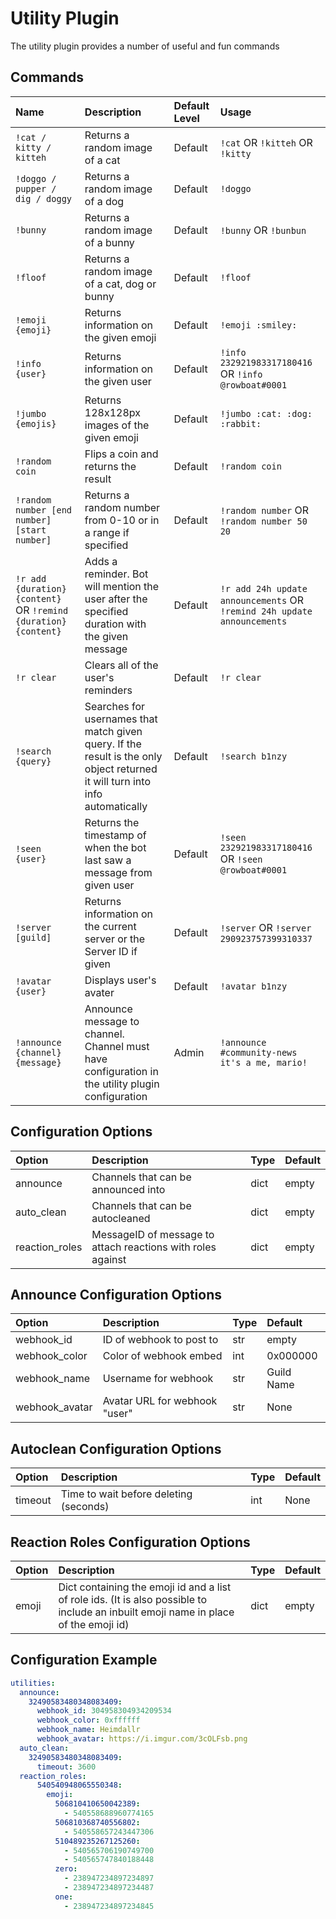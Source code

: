 # Utility Plugin

The utility plugin provides a number of useful and fun commands

## Commands

| Name | Description | Default Level | Usage |
| :--- | :--- | :--- | :--- |
| `!cat / kitty / kitteh` | Returns a random image of a cat | Default | `!cat` OR `!kitteh` OR `!kitty` |
| `!doggo / pupper / dig / doggy` | Returns a random image of a dog | Default | `!doggo` |
| `!bunny` | Returns a random image of a bunny | Default | `!bunny` OR `!bunbun` |
| `!floof` | Returns a random image of a cat, dog or bunny | Default | `!floof` |
| `!emoji {emoji}` | Returns information on the given emoji | Default | `!emoji :smiley:` |
| `!info {user}` | Returns information on the given user | Default | `!info 232921983317180416` OR `!info @rowboat#0001` |
| `!jumbo {emojis}` | Returns 128x128px images of the given emoji | Default | `!jumbo :cat: :dog: :rabbit:` |
| `!random coin` | Flips a coin and returns the result | Default | `!random coin` |
| `!random number [end number] [start number]` | Returns a random number from 0-10 or in a range if specified | Default | `!random number` OR `!random number 50 20` |
| `!r add {duration} {content}` OR `!remind {duration} {content}` | Adds a reminder. Bot will mention the user after the specified duration with the given message | Default | `!r add 24h update announcements` OR `!remind 24h update announcements` |
| `!r clear` | Clears all of the user's reminders | Default | `!r clear` |
| `!search {query}` | Searches for usernames that match given query. If the result is the only object returned it will turn into info automatically | Default | `!search b1nzy` |
| `!seen {user}` | Returns the timestamp of when the bot last saw a message from given user | Default | `!seen 232921983317180416` OR `!seen @rowboat#0001` |
| `!server [guild]` | Returns information on the current server or the Server ID if given | Default | `!server` OR `!server 290923757399310337` |
| `!avatar {user}` | Displays user's avater | Default | `!avatar b1nzy` |
| `!announce {channel} {message}` | Announce message to channel. Channel must have configuration in the utility plugin configuration | Admin | `!announce #community-news it's a me, mario!` |

## Configuration Options

| Option | Description | Type | Default |
| :--- | :--- | :--- | :--- |
| announce | Channels that can be announced into | dict | empty |
| auto\_clean | Channels that can be autocleaned | dict | empty |
| reaction\_roles | MessageID of message to attach reactions with roles against | dict | empty |

## Announce Configuration Options

| Option | Description | Type | Default |
| :--- | :--- | :--- | :--- |
| webhook\_id | ID of webhook to post to | str | empty |
| webhook\_color | Color of webhook embed | int | 0x000000 |
| webhook\_name | Username for webhook | str | Guild Name |
| webhook\_avatar | Avatar URL for webhook "user" | str | None |

## Autoclean  Configuration Options

| Option | Description | Type | Default |
| :--- | :--- | :--- | :--- |
| timeout | Time to wait before deleting \(seconds\) | int | None |

## Reaction Roles Configuration Options

| Option | Description | Type | Default |
| :--- | :--- | :--- | :--- |
| emoji | Dict containing the emoji id and a list of role ids. \(It is also possible to include an inbuilt emoji name in place of the emoji id\) | dict | empty |

## Configuration Example

```yaml
utilities:
  announce:
    32490583480348083409:
      webhook_id: 304958304934209534
      webhook_color: 0xffffff
      webhook_name: Heimdallr
      webhook_avatar: https://i.imgur.com/3cOLFsb.png
  auto_clean:
    32490583480348083409:
      timeout: 3600
  reaction_roles:
      540540948065550348:
        emoji:
          506810410650042389:
            - 540558688960774165
          506810368740556802:
            - 540558657243447306
          510489235267125260: 
            - 540565706190749700
            - 540565747840188448
          zero:
            - 238947234897234897
            - 238947234897234487
          one:
            - 238947234897234845
```

